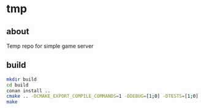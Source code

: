 # tmp

## about

Temp repo for simple game server

## build

```sh
mkdir build
cd build
conan install ..
cmake .. -DCMAKE_EXPORT_COMPILE_COMMANDS=1 -DDEBUG=[1;0] -DTESTS=[1;0]
make
```


